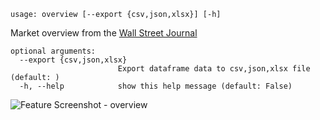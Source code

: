 ```
usage: overview [--export {csv,json,xlsx}] [-h]
```

Market overview from the [Wall Street Journal](https://www.wsj.com/market-data)

```
optional arguments:
  --export {csv,json,xlsx}
                        Export dataframe data to csv,json,xlsx file (default: )
  -h, --help            show this help message (default: False)
```
<img size="1400" alt="Feature Screenshot - overview" src="https://user-images.githubusercontent.com/85772166/141920575-8230bfd0-b9af-4ba4-993e-4b26210a3a7e.png">
